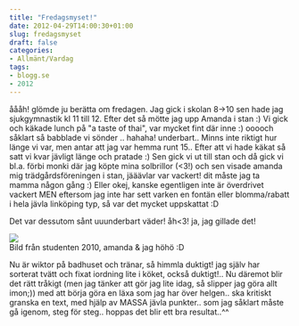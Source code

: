 ```yaml
---
title: "Fredagsmyset!"
date: 2012-04-29T14:00:30+01:00
slug: fredagsmyset
draft: false
categories:
- Allmänt/Vardag
tags:
- blogg.se
- 2012
---
```

åååh! glömde ju berätta om fredagen. Jag gick i skolan 8->10 sen hade jag sjukgymnastik kl 11 till 12. Efter det så mötte jag upp Amanda i stan :) Vi gick och käkade lunch på "a taste of thai", var mycket fint där inne :) ooooch såklart så babblade vi sönder .. hahaha! underbart.. Minns inte riktigt hur länge vi var, men antar att jag var hemma runt 15.. Efter att vi hade käkat så satt vi kvar jävligt länge och pratade :) Sen gick vi ut till stan och då gick vi bl.a. förbi monki där jag köpte mina solbrillor (<3!) och sen visade amanda mig trädgårdsföreningen i stan, jääävlar var vackert! dit måste jag ta mamma någon gång :) Eller okej, kanske egentligen inte är överdrivet vackert MEN eftersom jag inte har sett varken en fontän eller blomma/rabatt i hela jävla linköping typ, så var det mycket uppskattat :D  
  
Det var dessutom sånt uuunderbart väder! åh<3! ja, jag gillade det!  
  
![](/assets/images/blogg.se/dsc05268_200421448.jpg)  
Bild från studenten 2010, amanda & jag höhö :D  
  
Nu är wiktor på badhuset och tränar, så himmla duktigt! jag själv har sorterat tvätt och fixat iordning lite i köket, också duktigt!.. Nu däremot blir det rätt tråkigt (men jag tänker att gör jag lite idag, så slipper jag göra allt imon;)) med att börja göra en läxa som jag har över helgen.. ska kritiskt granska en text, med hjälp av MASSA jävla punkter.. som jag såklart måste gå igenom, steg för steg.. hoppas det blir ett bra resultat..^^